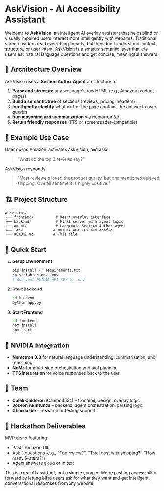 # AskVision - AI Accessibility Assistant

Welcome to **AskVision**, an intelligent AI overlay assistant that helps blind or visually impaired users interact more intelligently with websites. Traditional screen readers read everything linearly, but they don't understand context, structure, or user intent. AskVision is a smarter semantic layer that lets users ask natural language questions and get concise, meaningful answers.

## 🧠 Architecture Overview

AskVision uses a **Section Author Agent** architecture to:

1. **Parse and structure** any webpage's raw HTML (e.g., Amazon product pages)
2. **Build a semantic tree** of sections (reviews, pricing, headers)
3. **Intelligently identify** what part of the page contains the answer to user queries
4. **Run reasoning and summarization** via Nemotron 3.3
5. **Return friendly responses** (TTS or screenreader-compatible)

## 🎯 Example Use Case

User opens Amazon, activates AskVision, and asks:

> "What do the top 3 reviews say?"

AskVision responds:

> "Most reviewers loved the product quality, but one mentioned delayed shipping. Overall sentiment is highly positive."

## 🏗️ Project Structure

```
askvision/
├── frontend/          # React overlay interface
├── backend/           # Flask server with agent logic
├── agent/             # LangChain Section Author agent
├── .env              # NVIDIA_API_KEY and config
└── README.md         # This file
```

## 🚀 Quick Start

1. **Setup Environment**

   ```bash
   pip install -r requirements.txt
   cp variables.env .env
   # Add your NVIDIA_API_KEY to .env
   ```

2. **Start Backend**

   ```bash
   cd backend
   python app.py
   ```

3. **Start Frontend**
   ```bash
   cd frontend
   npm install
   npm start
   ```

## 🎁 NVIDIA Integration

- **Nemotron 3.3** for natural language understanding, summarization, and reasoning
- **NeMo** for multi-step orchestration and tool planning
- **TTS integration** for voice responses back to the user

## 👥 Team

- **Caleb Calderon** (Calebc4554) – frontend, design, overlay logic
- **Joseph Akintunde** – backend, agent orchestration, parsing logic
- **Chioma Ibe** – research or testing support

## 🏁 Hackathon Deliverables

MVP demo featuring:

- Paste Amazon URL
- Ask 3 questions (e.g., "Top review?", "Total cost with shipping?", "How many 5-stars?")
- Agent answers aloud or in text

This is a real AI assistant, not a simple scraper. We're pushing accessibility forward by letting blind users ask for what they want and get intelligent, conversational responses from any website.
